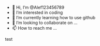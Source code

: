 - 👋 Hi, I’m @Alef123456789
- 👀 I’m interested in coding
- 🌱 I’m currently learning how to use github
- 💞️ I’m looking to collaborate on ...
- 📫 How to reach me ...

<!---
Alef123456789/Alef123456789 is a ✨ special ✨ repository because its `README.md` (this file) appears on your GitHub profile.
You can click the Preview link to take a look at your changes.
--->
test 

